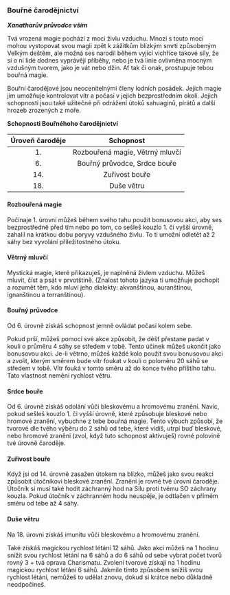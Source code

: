 ### Bouřné čarodějnictví

***Xanatharův průvodce vším*** 

Tvá vrozená magie pochází z moci živlu vzduchu. Mnozí s touto mocí mohou vystopovat svou magii zpět k zážitkům blízkým smrti způsobeným Velkým deštěm, ale možná ses narodil během vyjící vichřice takové síly, že si o ní lidé dodnes vyprávějí příběhy, nebo je tvá linie ovlivněna mocným vzdušným tvorem, jako je vát nebo džin. Ať tak či onak, prostupuje tebou bouřná magie. 

Bouřní čarodějové jsou neocenitelnými členy lodních posádek. Jejich magie jim umožňuje kontrolovat vítr a počasí v jejich bezprostředním okolí. Jejich schopnosti jsou také užitečné při odrážení útoků sahuaginů, pirátů a další hrozeb zrozených z moře.

**Schopnosti Bouřnéhoho čarodějnictví** 

| Úroveň čaroděje | Schopnost |
| :---: | :---: | 
| 1. | Rozbouřená magie, Větrný mluvčí |
| 6. | Bouřný průvodce, Srdce bouře |
| 14. | Zuřivost bouře |
| 18. | Duše větru |

#### Rozbouřená magie

Počínaje 1. úrovní můžeš během svého tahu použít bonusovou akci, aby ses bezprostředně před tím nebo po tom, co sešleš kouzlo 1. či vyšší úrovně, zahalil na krátkou dobu poryvy vzdušného živlu. To ti umožní odletět až 2 sáhy bez vyvolání příležitostného útoku.

#### Větrný mluvčí

Mystická magie, které přikazuješ, je naplněná živlem vzduchu. Můžeš mluvit, číst a psát v prvotštině. (Znalost tohoto jazyka ti umožňuje pochopit a rozumět těm, kdo mluví jeho dialekty: akvanštinou, auranštinou, ignanštinou a terranštinou).

#### Bouřný průvodce

Od 6. úrovně získáš schopnost jemně ovládat počasí kolem sebe.

Pokud prší, můžeš pomocí své akce způsobit, že déšť přestane padat v kouli o průměru 4 sáhy se středem v tobě. Tento účinek můžeš ukončit jako bonusovou akci. Je-li větrno, můžeš každé kolo použít svou bonusovou akci a zvolit, kterým směrem bude vítr foukat v kouli o poloměru 20 sáhů se středem v tobě. Vítr fouká v tomto směru až do konce tvého příštího tahu. Tato vlastnost nemění rychlost větru.

#### Srdce bouře

Od 6. úrovně získáš odolání vůči bleskovému a hromovému zranění. Navíc, pokud sešleš kouzlo 1. či vyšší úrovně, které způsobuje bleskové nebo hromové zranění, vybuchne z tebe bouřná magie. Tento výbuch způsobí, že tvorové dle tvého výběru do 2 sáhů od tebe, které vidíš, utrpí buď bleskové, nebo hromové zranění (zvol, když tuto schopnost aktivuješ) rovné polovině tvé úrovně čaroděje.

#### Zuřivost bouře

Když jsi od 14. úrovně zasažen útokem na blízko, můžeš jako svou reakci způsobit útočníkovi bleskové zranění. Zranění je rovné tvé úrovni čaroděje. Útočník si musí také hodit záchranný hod na Sílu proti tvému SO záchrany kouzla. Pokud útočník v záchranném hodu neuspěje, je odtlačen v přímém směru od tebe až 4 sáhy.

#### Duše větru

Na 18. úrovni získáš imunitu vůči bleskovému a hromovému zranění.

Také získáš magickou rychlost létání 12 sáhů. Jako akci můžeš na 1 hodinu snížit svou rychlost létání na 6 sáhů a do 6 sáhů od sebe vybrat počet tvorů rovný 3 + tvá oprava Charismatu. Zvolení tvorové získají na 1 hodinu magickou rychlost létání 6 sáhů. Jakmile tímto způsobem snížíš svou rychlost létání, nemůžeš to udělat znovu, dokud si krátce nebo důkladně neodpočineš.
